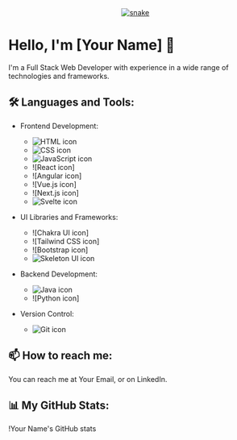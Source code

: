 <div align="center">
  <a href="https://github.com/Inferno-Dev-69">
  <img  src="https://github.com/Inferno-Dev-69/Inferno-Dev-69/blob/main/grid-snake.svg"
       alt="snake" /></a>
</div>

# Hello, I'm [Your Name] 👋

I'm a Full Stack Web Developer with experience in a wide range of technologies and frameworks.

## 🛠️ Languages and Tools:

- Frontend Development: 
    - ![HTML icon](https://www.iconfinder.com/search?q=javascript)
    - ![CSS icon](https://www.flaticon.com/free-icons/javascript)
    - ![JavaScript icon](https://www.flaticon.com/free-icons/skeleton)
    - ![React icon]
    - ![Angular icon]
    - ![Vue.js icon]
    - ![Next.js icon]
    - ![Svelte icon](https://www.skeleton.dev/)

- UI Libraries and Frameworks:
    - ![Chakra UI icon]
    - ![Tailwind CSS icon]
    - ![Bootstrap icon]
    - ![Skeleton UI icon](https://www.skeleton.dev/)

- Backend Development:
    - ![Java icon](https://www.skeleton.dev/)
    - ![Python icon]

- Version Control:
    - ![Git icon](https://fontawesome.com/icons/js)

## 📫 How to reach me:

You can reach me at Your Email, or on LinkedIn.

## 📊 My GitHub Stats:

!Your Name's GitHub stats


